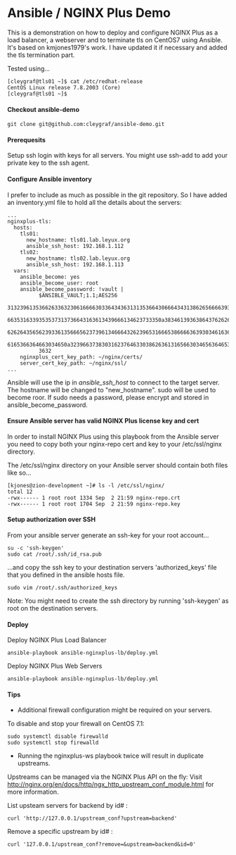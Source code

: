 # Ansible / NGINX Plus Demo

This is a demonstration on how to deploy and configure NGINX Plus as a load
balancer, a webserver and to terminate tls on CentOS7 using Ansible.
It's based on kmjones1979's work. I have updated it if necessary and added the tls termination part.

Tested using...

```
[cleygraf@tls01 ~]$ cat /etc/redhat-release
CentOS Linux release 7.8.2003 (Core)
[cleygraf@tls01 ~]$
```

#### Checkout ansible-demo

```
git clone git@github.com:cleygraf/ansible-demo.git
```

#### Prerequesits

Setup ssh login with keys for all servers. You might use ssh-add to add your private key to the ssh agent.


#### Configure Ansible inventory

I prefer to include as much as possible in the git repository. So I have added an inventory.yml file to hold all the details about the servers:

```
...
nginxplus-tls:
  hosts:
    tls01:
      new_hostname: tls01.lab.leyux.org
      ansible_ssh_host: 192.168.1.112
    tls02:
      new_hostname: tls02.lab.leyux.org
      ansible_ssh_host: 192.168.1.113
  vars:
    ansible_become: yes
    ansible_become_user: root
    ansible_become_password: !vault |
          $ANSIBLE_VAULT;1.1;AES256
          31323961353662633632306166663033643436313135366430666434313862656666393536323265
          6635316339353537313736643163613439666134623733350a383461393638643762626630383232
          62626435656239336135666562373961346664326239653166653866663639303461636238346662
          6165366364663034650a323966373830316237646330386263613165663034656364653737363466
          3632
    nginxplus_cert_key_path: ~/nginx/certs/
    server_cert_key_path: ~/nginx/ssl/
...
```

Ansible will use the ip in *ansible_ssh_host* to connect to the target server. The hostname will be changed to "new_hostname". sudo will be used to become roor. If sudo needs a password, please encrypt and stored in ansible_become_password.

#### Ensure Ansible server has valid NGINX Plus license key and cert

In order to install NGINX Plus using this playbook from the Ansible server
you need to copy both your nginx-repo cert and key to your /etc/ssl/nginx directory.

The /etc/ssl/nginx directory on your Ansible server should contain both files like so...

```
[kjones@zion-development ~]# ls -l /etc/ssl/nginx/
total 12
-rwx------ 1 root root 1334 Sep  2 21:59 nginx-repo.crt
-rwx------ 1 root root 1704 Sep  2 21:59 nginx-repo.key
```

#### Setup authorization over SSH

From your ansible server generate an ssh-key for your root account...

```
su -c 'ssh-keygen'
sudo cat /root/.ssh/id_rsa.pub
```

...and copy the ssh key to your destination servers 'authorized_keys' file
that you defined in the ansible hosts file.

```
sudo vim /root/.ssh/authorized_keys
```

Note: You might need to create the ssh directory by running 'ssh-keygen' as root
on the destination servers.

#### Deploy

Deploy NGINX Plus Load Balancer

```
ansible-playbook ansible-nginxplus-lb/deploy.yml
```

Deploy NGINX Plus Web Servers

```
ansible-playbook ansible-nginxplus-lb/deploy.yml
```

#### Tips

 - Additional firewall configuration might be required on your servers.

To disable and stop your firewall on CentOS 7.1:

```
sudo systemctl disable firewalld
sudo systemctl stop firewalld
```

 - Running the nginxplus-ws playbook twice will result in duplicate upstreams.

Upstreams can be managed via the NGINX Plus API on the fly:
Visit http://nginx.org/en/docs/http/ngx_http_upstream_conf_module.html for more
information.

List upsteam servers for backend by id# :

```
curl 'http://127.0.0.1/upstream_conf?upstream=backend'
```

Remove a specific upstream by id# :
```
curl '127.0.0.1/upstream_conf?remove=&upstream=backend&id=0'
```

